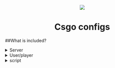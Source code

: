 <p align="center">
  <a href="http://landing.ant.design">
    <img src="https://img.icons8.com/color/200/000000/counter-strike-source.png"/>
  </a>
</p>
<h1 align="center">Csgo configs</h1>


##What is included?
<details>
<summary>Server</summary>
<ul>
  <li>server config</li>
  <li>server mod</li>
</ul>  
</details>
<details>
<summary>User/player</summary>
<ul>
  <li>user config</li>
  <li>user graphic/video</li>
  <li>user keybord layout</li>
  <li>user training</li>
</ul>  
</details>
<details>
<summary>script</summary>
<ul>
  <li>user script</li>
  <li>admin script</li>
  <li>server script</li>
</ul>  
</details>















